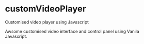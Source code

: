 # customVideoPlayer
Customised video player using Javascript


Awsome customised video interface and control panel using Vanila Javascript.
